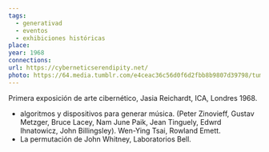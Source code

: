 ```yaml
---
tags:
  - generativad
  - eventos
  - exhibiciones históricas
place: 
year: 1968
connections: 
url: https://cyberneticserendipity.net/
photo: https://64.media.tumblr.com/e4ceac36c56d0f6d2fbb8b9807d39798/tumblr_inline_p8ctkjEqZD1qgygll_500.jpg
---
```


Primera exposición de arte cibernético, Jasia Reichardt, ICA, Londres 1968.

- algoritmos y dispositivos para generar música. (Peter Zinovieff, Gustav Metzger, Bruce Lacey, Nam June Paik, Jean Tinguely, Edwrd Ihnatowicz, John Billingsley). Wen-Ying Tsai, Rowland Emett.
- La permutación de John Whitney, Laboratorios Bell.

